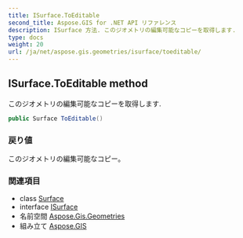 ```yaml
---
title: ISurface.ToEditable
second_title: Aspose.GIS for .NET API リファレンス
description: ISurface 方法. このジオメトリの編集可能なコピーを取得します.
type: docs
weight: 20
url: /ja/net/aspose.gis.geometries/isurface/toeditable/
---
```

## ISurface.ToEditable method

このジオメトリの編集可能なコピーを取得します.

```csharp
public Surface ToEditable()
```

### 戻り値

このジオメトリの編集可能なコピー。

### 関連項目

* class [Surface](../../surface/)
* interface [ISurface](../)
* 名前空間 [Aspose.Gis.Geometries](../../isurface/)
* 組み立て [Aspose.GIS](../../../)


